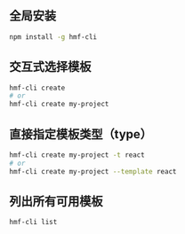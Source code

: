 ## 全局安装
```sh
npm install -g hmf-cli
```

## 交互式选择模板
```sh
hmf-cli create  
# or  
hmf-cli create my-project
```

## 直接指定模板类型（type）
```sh
hmf-cli create my-project -t react  
# or  
hmf-cli create my-project --template react
```

## 列出所有可用模板
```sh
hmf-cli list
```
